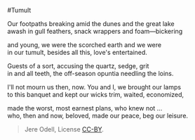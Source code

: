 #Tumult

Our footpaths breaking amid the dunes and the great lake  
awash in gull feathers, snack wrappers and foam—bickering

and young, we were the scorched earth and we were  
in our tumult, besides all this, love's entertained.

Guests of a sort, accusing the quartz, sedge, grit  
in and all teeth, the off-season opuntia needling the loins.

I'll not mourn us then, now. You and I, we brought our lamps  
to this banquet and kept our wicks trim, waited, economized,

made the worst, most earnest plans, who knew not ...  
who, then and now, beloved, made our peace, beg our leisure.

>Jere Odell, License [CC-BY](https://creativecommons.org/licenses/by/4.0/).